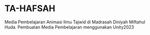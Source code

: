 # TA-HAFSAH
Media Pembelajaran Animasi Ilmu Tajwid di Madrasah Diniyah Miftahul Huda.
Pembuatan Media Pembelajaran menggunakan Unity2023

